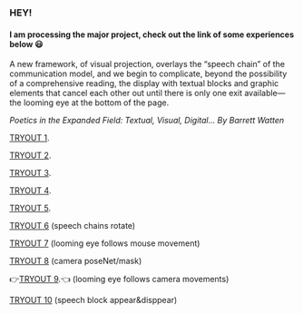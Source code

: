 ### HEY!
#### I am processing the major project, check out the link of some experiences below :smiley:

A new framework, of visual projection, overlays the “speech chain” of the communication model, and we begin to complicate, beyond the possibility of a comprehensive reading, the display with textual blocks and graphic elements that cancel each other out until there is only one exit available—the looming eye at the bottom of the page.

*Poetics in the Expanded Field: Textual, Visual, Digital…*
*By Barrett Watten*


[TRYOUT 1](https://faye12.github.io/CodeWord/majorProject/majorProject_tryout1/).

[TRYOUT 2](https://faye12.github.io/CodeWord/majorProject/majorProject_tryout2/).

[TRYOUT 3](https://faye12.github.io/CodeWord/majorProject/majorProject_practice1/).

[TRYOUT 4](https://faye12.github.io/CodeWord/majorProject/majorProject_tryout4/).

[TRYOUT 5](https://faye12.github.io/CodeWord/majorProject/majorProject_practice4/).

[TRYOUT 6](https://faye12.github.io/CodeWord/majorProject/majorProject_tryout5/) (speech chains rotate)

[TRYOUT 7](https://faye12.github.io/CodeWord/majorProject/majorProject_tryout7/) (looming eye follows mouse movement)

[TRYOUT 8](https://faye12.github.io/CodeWord/majorProject/camera_move_poseNet/) (camera poseNet/mask)

:point_right:[TRYOUT 9](https://faye12.github.io/CodeWord/majorProject/majorProject_tryout8/).:point_left: (looming eye follows camera movements)

[TRYOUT 10](https://faye12.github.io/CodeWord/majorProject/majorProject_speechBlock/) (speech block appear&disppear)
